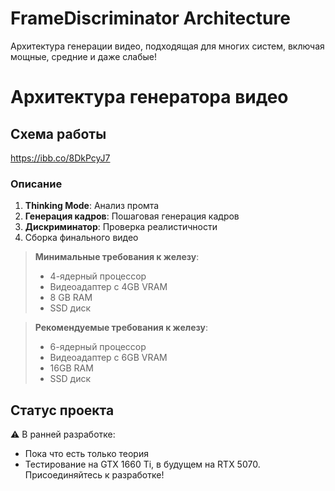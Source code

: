 # FrameDiscriminator Architecture
Архитектура генерации видео, подходящая для многих систем, включая мощные, средние и даже слабые!

# Архитектура генератора видео

## Схема работы
https://ibb.co/8DkPcyJ7

### Описание
1. **Thinking Mode**: Анализ промта
2. **Генерация кадров**: Пошаговая генерация кадров
3. **Дискриминатор**: Проверка реалистичности
4. Сборка финального видео

> **Минимальные требования к железу**:  
> - 4-ядерный процессор
> - Видеоадаптер с 4GB VRAM
> - 8 GB RAM
> - SSD диск

> **Рекомендуемые требования к железу**:
> - 6-ядерный процессор
> - Видеоадаптер с 6GB VRAM
> - 16GB RAM
> - SSD диск

## Статус проекта
⚠️ В ранней разработке:  
- Пока что есть только теория
- Тестирование на GTX 1660 Ti, в будущем на RTX 5070.
Присоединяйтесь к разработке!
